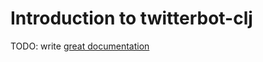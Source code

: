 # Introduction to twitterbot-clj

TODO: write [great documentation](http://jacobian.org/writing/great-documentation/what-to-write/)
